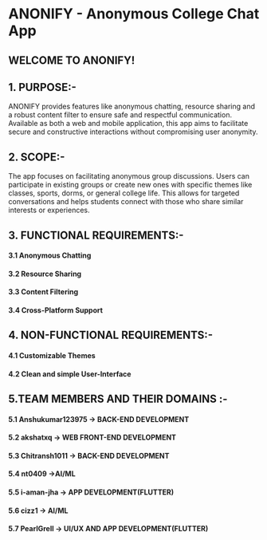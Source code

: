 # ANONIFY - Anonymous College Chat App
## WELCOME TO ANONIFY!
## 1. PURPOSE:-
ANONIFY provides features like anonymous chatting, resource sharing and a robust content filter to ensure safe and respectful communication. Available as both a web and mobile application, this app aims to facilitate secure and constructive interactions without compromising user anonymity.
## 2. SCOPE:-
The app focuses on facilitating anonymous group discussions. Users can participate in 
existing groups or create new ones with specific themes like classes, sports, dorms, or general 
college life. This allows for targeted conversations and helps students connect with those who 
share similar interests or experiences. 
## 3. FUNCTIONAL REQUIREMENTS:-
#### 3.1 Anonymous Chatting
#### 3.2 Resource Sharing
#### 3.3 Content Filtering
#### 3.4 Cross-Platform Support
## 4. NON-FUNCTIONAL REQUIREMENTS:-
#### 4.1 Customizable Themes
#### 4.2 Clean and simple User-Interface
## 5.TEAM MEMBERS AND THEIR DOMAINS :- 
#### 5.1 Anshukumar123975 -> BACK-END DEVELOPMENT
#### 5.2 akshatxq -> WEB FRONT-END DEVELOPMENT
#### 5.3 Chitransh1011 -> BACK-END DEVELOPMENT
#### 5.4 nt0409 ->AI/ML
#### 5.5 i-aman-jha -> APP DEVELOPMENT(FLUTTER)
#### 5.6 cizz1 -> AI/ML
#### 5.7 PearlGrell -> UI/UX AND APP DEVELOPMENT(FLUTTER)
